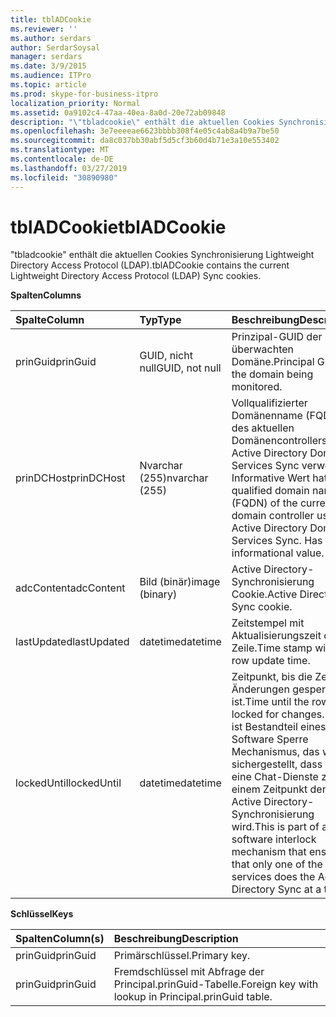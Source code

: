 ```yaml
---
title: tblADCookie
ms.reviewer: ''
ms.author: serdars
author: SerdarSoysal
manager: serdars
ms.date: 3/9/2015
ms.audience: ITPro
ms.topic: article
ms.prod: skype-for-business-itpro
localization_priority: Normal
ms.assetid: 0a9102c4-47aa-40ea-8a0d-20e72ab09848
description: "\"tbladcookie\" enthält die aktuellen Cookies Synchronisierung Lightweight Directory Access Protocol (LDAP)."
ms.openlocfilehash: 3e7eeeeae6623bbbb308f4e05c4ab8a4b9a7be50
ms.sourcegitcommit: da8c037bb30abf5d5cf3b60d4b71e3a10e553402
ms.translationtype: MT
ms.contentlocale: de-DE
ms.lasthandoff: 03/27/2019
ms.locfileid: "30890980"
---
```

# <a name="tbladcookie"></a><span data-ttu-id="72531-103">tblADCookie</span><span class="sxs-lookup"><span data-stu-id="72531-103">tblADCookie</span></span>
 
<span data-ttu-id="72531-104">"tbladcookie" enthält die aktuellen Cookies Synchronisierung Lightweight Directory Access Protocol (LDAP).</span><span class="sxs-lookup"><span data-stu-id="72531-104">tblADCookie contains the current Lightweight Directory Access Protocol (LDAP) Sync cookies.</span></span>
  
<span data-ttu-id="72531-105">**Spalten**</span><span class="sxs-lookup"><span data-stu-id="72531-105">**Columns**</span></span>

|<span data-ttu-id="72531-106">**Spalte**</span><span class="sxs-lookup"><span data-stu-id="72531-106">**Column**</span></span>|<span data-ttu-id="72531-107">**Typ**</span><span class="sxs-lookup"><span data-stu-id="72531-107">**Type**</span></span>|<span data-ttu-id="72531-108">**Beschreibung**</span><span class="sxs-lookup"><span data-stu-id="72531-108">**Description**</span></span>|
|:-----|:-----|:-----|
|<span data-ttu-id="72531-109">prinGuid</span><span class="sxs-lookup"><span data-stu-id="72531-109">prinGuid</span></span>  <br/> |<span data-ttu-id="72531-110">GUID, nicht null</span><span class="sxs-lookup"><span data-stu-id="72531-110">GUID, not null</span></span>  <br/> |<span data-ttu-id="72531-111">Prinzipal-GUID der überwachten Domäne.</span><span class="sxs-lookup"><span data-stu-id="72531-111">Principal GUID of the domain being monitored.</span></span>  <br/> |
|<span data-ttu-id="72531-112">prinDCHost</span><span class="sxs-lookup"><span data-stu-id="72531-112">prinDCHost</span></span>  <br/> |<span data-ttu-id="72531-113">Nvarchar (255)</span><span class="sxs-lookup"><span data-stu-id="72531-113">nvarchar (255)</span></span>  <br/> |<span data-ttu-id="72531-114">Vollqualifizierter Domänenname (FQDN) des aktuellen Domänencontrollers für Active Directory Domain Services Sync verwendet. Informative Wert hat.</span><span class="sxs-lookup"><span data-stu-id="72531-114">Fully qualified domain name (FQDN) of the current domain controller used for Active Directory Domain Services Sync. Has informational value.</span></span>  <br/> |
|<span data-ttu-id="72531-115">adcContent</span><span class="sxs-lookup"><span data-stu-id="72531-115">adcContent</span></span>  <br/> |<span data-ttu-id="72531-116">Bild (binär)</span><span class="sxs-lookup"><span data-stu-id="72531-116">image (binary)</span></span>  <br/> |<span data-ttu-id="72531-117">Active Directory-Synchronisierung Cookie.</span><span class="sxs-lookup"><span data-stu-id="72531-117">Active Directory Sync cookie.</span></span>  <br/> |
|<span data-ttu-id="72531-118">lastUpdated</span><span class="sxs-lookup"><span data-stu-id="72531-118">lastUpdated</span></span>  <br/> |<span data-ttu-id="72531-119">datetime</span><span class="sxs-lookup"><span data-stu-id="72531-119">datetime</span></span>  <br/> |<span data-ttu-id="72531-120">Zeitstempel mit Aktualisierungszeit der Zeile.</span><span class="sxs-lookup"><span data-stu-id="72531-120">Time stamp with the row update time.</span></span>  <br/> |
|<span data-ttu-id="72531-121">lockedUntil</span><span class="sxs-lookup"><span data-stu-id="72531-121">lockedUntil</span></span>  <br/> |<span data-ttu-id="72531-122">datetime</span><span class="sxs-lookup"><span data-stu-id="72531-122">datetime</span></span>  <br/> |<span data-ttu-id="72531-123">Zeitpunkt, bis die Zeile für Änderungen gesperrt ist.</span><span class="sxs-lookup"><span data-stu-id="72531-123">Time until the row is locked for changes.</span></span> <span data-ttu-id="72531-124">Dies ist Bestandteil eines Software Sperre Mechanismus, das wird sichergestellt, dass nur eine Chat-Dienste zu einem Zeitpunkt der Active Directory-Synchronisierung wird.</span><span class="sxs-lookup"><span data-stu-id="72531-124">This is part of a software interlock mechanism that ensures that only one of the chat services does the Active Directory Sync at a time.</span></span>  <br/> |
   
<span data-ttu-id="72531-125">**Schlüssel**</span><span class="sxs-lookup"><span data-stu-id="72531-125">**Keys**</span></span>

|<span data-ttu-id="72531-126">**Spalten**</span><span class="sxs-lookup"><span data-stu-id="72531-126">**Column(s)**</span></span>|<span data-ttu-id="72531-127">**Beschreibung**</span><span class="sxs-lookup"><span data-stu-id="72531-127">**Description**</span></span>|
|:-----|:-----|
|<span data-ttu-id="72531-128">prinGuid</span><span class="sxs-lookup"><span data-stu-id="72531-128">prinGuid</span></span>  <br/> |<span data-ttu-id="72531-129">Primärschlüssel.</span><span class="sxs-lookup"><span data-stu-id="72531-129">Primary key.</span></span>  <br/> |
|<span data-ttu-id="72531-130">prinGuid</span><span class="sxs-lookup"><span data-stu-id="72531-130">prinGuid</span></span>  <br/> |<span data-ttu-id="72531-131">Fremdschlüssel mit Abfrage der Principal.prinGuid-Tabelle.</span><span class="sxs-lookup"><span data-stu-id="72531-131">Foreign key with lookup in Principal.prinGuid table.</span></span>  <br/> |
   

